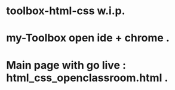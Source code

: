 # toolbox-html-css w.i.p.

# my-Toolbox open ide + chrome .

# Main page with go live : html_css_openclassroom.html .
